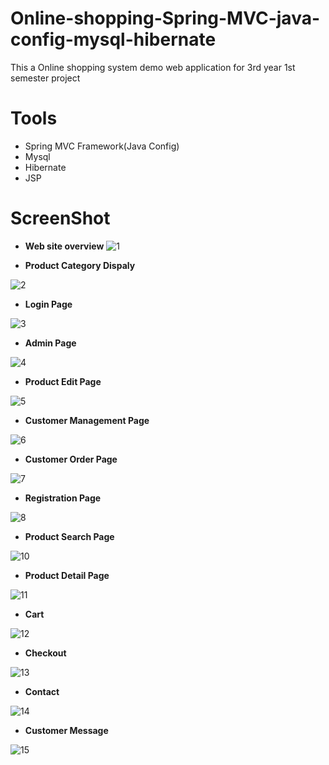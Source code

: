 # Online-shopping-Spring-MVC-java-config-mysql-hibernate
This a Online shopping system demo web application  for 3rd year 1st semester project

# Tools
* Spring MVC  Framework(Java Config)
* Mysql 
* Hibernate
* JSP

# ScreenShot

* **Web site overview**
![1](https://user-images.githubusercontent.com/14239078/33281284-e5a834ac-d3ce-11e7-9758-ac19d3786098.PNG)

* **Product Category Dispaly**

![2](https://user-images.githubusercontent.com/14239078/33281285-e5f1a830-d3ce-11e7-9de8-37a2fc2f1d71.PNG)

* **Login Page**

![3](https://user-images.githubusercontent.com/14239078/33281286-e634f63a-d3ce-11e7-9390-7443450d730a.PNG)

* **Admin Page**

![4](https://user-images.githubusercontent.com/14239078/33281287-e6773414-d3ce-11e7-8672-74a6c9ad8b95.PNG)

* **Product Edit Page**

![5](https://user-images.githubusercontent.com/14239078/33281288-e6bcc6aa-d3ce-11e7-9fdf-c825b54efb56.PNG)

* **Customer Management Page**

![6](https://user-images.githubusercontent.com/14239078/33281289-e794c0a0-d3ce-11e7-89a2-d6b48b1ff79f.PNG)

* **Customer Order Page**

![7](https://user-images.githubusercontent.com/14239078/33281290-e7d5f6d8-d3ce-11e7-8df1-4d338cd06ed1.PNG)

* **Registration Page**

![8](https://user-images.githubusercontent.com/14239078/33281291-e81e41b8-d3ce-11e7-8d1d-eb9eccc50157.PNG)

* **Product Search Page**

![10](https://user-images.githubusercontent.com/14239078/33281297-e9c1d066-d3ce-11e7-9517-f456d857b9eb.PNG)

* **Product Detail Page**

![11](https://user-images.githubusercontent.com/14239078/33281298-ea07d156-d3ce-11e7-9895-237b7a71b377.PNG)

* **Cart**

![12](https://user-images.githubusercontent.com/14239078/33281299-ea486162-d3ce-11e7-967e-ebd690486d1f.PNG)

* **Checkout**

![13](https://user-images.githubusercontent.com/14239078/33281300-eb9ddd30-d3ce-11e7-816d-541652ac9820.PNG)

* **Contact**

![14](https://user-images.githubusercontent.com/14239078/33281301-ebe4f328-d3ce-11e7-83a9-37ee6bd494f1.PNG)

* **Customer Message**

![15](https://user-images.githubusercontent.com/14239078/33281302-ec29ebc2-d3ce-11e7-8a66-a94fbd100f6d.PNG)

